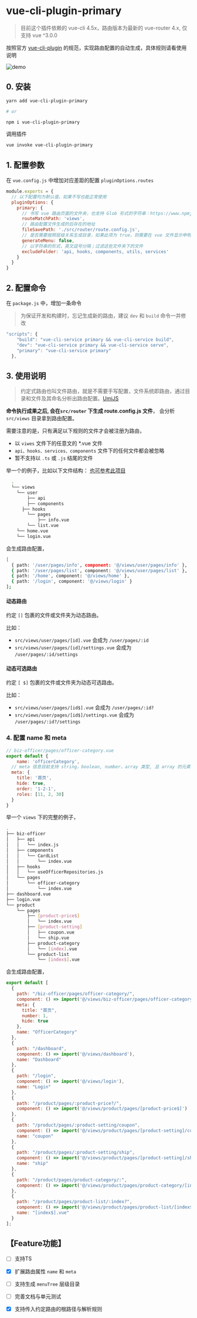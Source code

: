 # vue-cli-plugin-primary

> 目前这个插件依赖的 vue-cli 4.5x，路由版本为最新的 vue-router 4.x, 仅支持 vue ^3.0.0

按照官方 [vue-cli-plugin](https://cli.vuejs.org/zh/dev-guide/plugin-dev.html) 的规范，实现路由配置的自动生成，具体规则请看使用说明

![demo](http://qm6xd205h.hd-bkt.clouddn.com/vue-cli-plugin-primary.png)

## 0. 安装

```bash
yarn add vue-cli-plugin-primary

# or 

npm i vue-cli-plugin-primary
```


调用插件

```bash
vue invoke vue-cli-plugin-primary
```


## 1. 配置参数
在 `vue.config.js` 中增加对应差距的配置 `pluginOptions.routes`
```js
module.exports = {
  // 以下配置均为默认值，如果不写也能正常使用
  pluginOptions: {
    primary: {
      // 书写 vue 路由页面的文件夹，也支持 Glob 形式的字符串：https://www.npmjs.com/package/glob
      routeMatchPath: 'views',
      // 路由配置文件生成的后存在的地址
      fileSavePath: './src/router/route.config.js',
      // 是否需要按照层级关系生成目录，如果此项为 true，则需要在 vue 文件显示申明 order (1-2-1)
      generateMenu: false,
      // 以字符串的形式，英文逗号分隔；过滤这些文件夹下的文件
      excludeFolder: 'api, hooks, components, utils, services'
    }
  }
}
```



## 2. 配置命令

在 `package.js` 中，增加一条命令

> 为保证开发和构建时，忘记生成新的路由，建议 `dev` 和 `build` 命令一并修改

```javascript
"scripts": {
    "build": "vue-cli-service primary && vue-cli-service build",
    "dev": "vue-cli-service primary && vue-cli-service serve",
    "primary": "vue-cli-service primary"
  },
```



## 3. 使用说明

> 约定式路由也叫文件路由，就是不需要手写配置，文件系统即路由，通过目录和文件及其命名分析出路由配置。[UmiJS](https://umijs.org/zh-CN/docs/convention-routing)

**命令执行成果之后, 会在`src/router` 下生成 route.config.js 文件**， 会分析 `src/views` 目录拿到路由配置。

需要注意的是，只有满足以下规则的文件才会被注册为路由，

* 以 `viwes` 文件下的任意文的 *.vue 文件 
* `api、hooks、services、components` 文件下的任何文件都会被忽略
* 暂不支持以 `.ts` 或 `.js` 结尾的文件

举一个的例子，比如以下文件结构： [也可参考此项目](https://github.com/SkyLin0909/vue3-admin-system)

```bash
  .
  └── views
    └── user
    	├── api
    	├── components  
      ├── hooks
    	└── pages
    		├── info.vue
      	└── list.vue
    └── home.vue
    └── login.vue
```

会生成路由配置，

```bash
[
  { path: '/user/pages/info', component: '@/views/user/pages/info' },
  { path: '/user/pages/list', component: '@/views/user/pages/list' },
  { path: '/home', component: '@/views/home' },
  { path: '/login', component: '@/views/login' }
];
```

#### 动态路由

约定 `[]` 包裹的文件或文件夹为动态路由。

比如：

* `src/views/user/pages/[id].vue` 会成为  `/user/pages/:id`
* `src/views/user/pages/[id]/settings.vue` 会成为 `/user/pages/:id/settings`



#### 动态可选路由

约定 `[ $]` 包裹的文件或文件夹为动态可选路由。

比如：

* `src/views/user/pages/[id$].vue` 会成为 `/user/pages/:id?`
* `src/views/user/pages/[id$]/settings.vue` 会成为 `/user/pages/:id?/settings`

### 4. 配置 name 和 meta

```js
// biz-officer/pages/officer-category.vue
export default {
	name: 'officerCategory',
  // meta 信息目前支持 string，boolean, number，array 类型, 且 array 的元素只支持基础类型
  meta: {
    title: '首页',
    hide: true,
    order: '1-2-1',
    roles: [11, 2, 30]
  }
}
```

举一个 `views` 下的完整的例子，

```bash
.
├── biz-officer
│   ├── api
│   │   └── index.js
│   ├── components
│   │   └── CardList
│   │       └── index.vue
│   ├── hooks
│   │   └── useOfficerRepositories.js
│   └── pages
│       └── officer-category
│           └── index.vue
├── dashboard.vue
├── login.vue
└── product
    └── pages
        ├── [product-price$]
        │   └── index.vue
        ├── [product-setting]
        │   ├── coupon.vue
        │   └── ship.vue
        ├── product-category
        │   └── [index].vue
        └── product-list
            └── [index$].vue
```

会生成路由配置，

```js
export default [
  {
    path: "/biz-officer/pages/officer-category/",
    component: () => import('@/views/biz-officer/pages/officer-category'),
    meta: {
      title: "首页",
      number: 1,
      hide: true
    },
    name: "OfficerCategory"
  },
  {
    path: "/dashboard",
    component: () => import('@/views/dashboard'),
    name: "Dashboard"
  },
  {
    path: "/login",
    component: () => import('@/views/login'),
    name: "Login"
  },
  {
    path: "/product/pages/:product-price?/",
    component: () => import('@/views/product/pages/[product-price$]')
  },
  {
    path: "/product/pages/:product-setting/coupon",
    component: () => import('@/views/product/pages/[product-setting]/coupon'),
    name: "coupon"
  },
  {
    path: "/product/pages/:product-setting/ship",
    component: () => import('@/views/product/pages/[product-setting]/ship'),
    name: "ship"
  },
  {
    path: "/product/pages/product-category/:",
    component: () => import('@/views/product/pages/product-category/[index]')
  },
  {
    path: "/product/pages/product-list/:index?",
    component: () => import('@/views/product/pages/product-list/[index$]'),
    name: "[index$].vue"
  }
];
```



## **【Feature功能】**

- [ ] 支持TS
- [x] 扩展路由属性 `name` 和 `meta`
- [ ] 支持生成 `menuTree` 层级目录
- [ ] 完善文档与单元测试
- [x] 支持传入约定路由的根路径与解析规则

